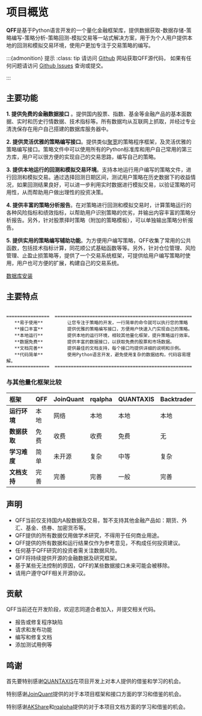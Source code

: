 # 项目概览

**QFF**是基于Python语言开发的一个量化金融框架库，提供数据获取-数据存储-策略编写-策略分析-策略回测-模拟交易等一站式解决方案，用于为个人用户提供本地的回测和模拟交易环境，使用户更加专注于交易策略的编写。


:::{admonition} 提示
:class: tip
请访问 [Github](https://github.com/haijiangxu/qff) 网站获取QFF源代码，
如果有任何问题请访问 [Github Issues](https://github.com/haijiangxu/qff/issues) 查询或提交。

:::

## 主要功能

**1. 提供免费的金融数据接口** 。提供国内股票、指数、基金等金融产品的基本面数据、实时和历史行情数据、技术指标等。所有数据均从互联网上抓取，并经过专业清洗保存在用户自己搭建的数据库服务器中。

**2. 提供灵活优雅的策略编写接口**。提供类似[聚宽](https://www.joinquant.com/)的策略程序框架，及灵活优雅的策略编写接口。策略文件中可以使用所有的Python标准库和用户自己常用的第三方库，用户可以很方便的实现自己的交易思路，编写自己的策略。

**3. 提供本地运行的回测和模拟交易环境**。支持本地运行用户编写的策略文件，进行回测和模拟交易。通过选择回测日期区间，测试用户策略在历史数据下的收益情况，如果回测结果良好，可以进一步利用实时数据进行模拟交易，以验证策略的可用性，从而帮助用户做出理性的投资决策。

**4. 提供丰富的策略分析报告**。在对策略进行回测和模拟交易时，计算策略运行的各种风险指标和绩效指标，以帮助用户识别策略的优劣，并输出内容丰富的策略分析报告。另外，针对股票择时策略（附加的策略模板），可以单独输出策略分析报告。

**5. 提供实用的策略编写辅助功能**。为方便用户编写策略，QFF收集了常用的公共函数，包括技术指标计算，同花顺公式基础函数等等。另外，针对仓位管理、风险管理、止盈止损策略等，提供了一个交易系统框架，可提供给用户编写策略时使用，用户也可方便的扩展，构建自己的交易系统。


  [数据库安装](installation.md#数据库安装)

## 主要特点

```{eval-rst} 
                                   
================  ===================================================
   **易于使用**         让您专注于策略的开发，一行简单的命令就可以执行您的策略 
   **接口丰富**         提供优雅的策略编写接口，方便用户快速入门实现自己的策略。
   **本地运行**         提供本地的运行环境，相较其他量化框架，提升策略运行效率。
   **数据免费**         提供丰富的数据接口，以获取免费的股票和市场数据。
   **文档完善**         提供最佳的文档支持，每个接口均提供详细的说明和示例。
   **代码简单**         使用Python语言开发，避免使用复杂的数据结构，代码容易理解。
================  ===================================================

```
### 与其他量化框架比较

| **框架**   | QFF | JoinQuant | rqalpha | QUANTAXIS | Backtrader |
| :------- | :-- | :-------- | :------ | :-------- | :--------- |
| **运行环境** | 本地  | 网络        | 本地      | 本地        | 本地         |
| **数据获取** | 免费  | 收费        | 收费      | 免费        | 无          |
| **学习难度** | 简单  | 未开源       | 复杂      | 中等        | 复杂         |
| **文档支持** | 完善  | 完善        | 完善      | 一般        | 完善         |

## 声明

*   QFF当前仅支持国内A股数据及交易，暂不支持其他金融产品如：期货、外汇、基金、债券、加密货币等。
*   QFF提供的所有数据仅用做学术研究，不得用于任何商业用途。
*   QFF提供的所有数据和运行结果仅作为参考意见，不构成任何投资建议。
*   任何基于QFF研究的投资者需关注数据风险。
*   QFF将持续提供开源的金融数据及研究框架。
*   基于某些无法控制的原因，QFF的某些数据接口未来可能会被移除。
*   请用户遵守QFF相关开源协议。

## 贡献

QFF当前还在开发阶段，欢迎志同道合者加入，并提交相关代码。

*   报告或修复程序缺陷
*   请求和发布功能
*   编写和修复文档
*   添加测试用例等

## 鸣谢

首先要特别感谢[QUANTAXIS](https://github.com/yutiansut/QUANTAXIS)在项目开发上对本人提供的借鉴和学习的机会。

特别感谢[JoinQuant](https://www.joinquant.com)提供的对于本项目框架和接口方面的学习和借鉴的机会。

特别感谢[AKShare](https://github.com/akfamily/akshare)和[rqalpha](https://github.com/ricequant/rqalpha)提供的对于本项目文档方面的学习和借鉴的机会。
